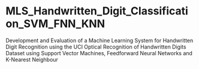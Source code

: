# MLS_Handwritten_Digit_Classification_SVM_FNN_KNN
Development and Evaluation of a Machine Learning System for Handwritten Digit Recognition using the UCI Optical Recognition of Handwritten Digits Dataset using Support Vector Machines, Feedforward Neural Networks and K-Nearest Neighbour

